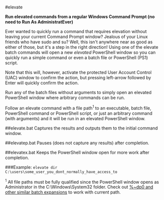 #elevate

**Run elevated commands from a regular Windows Command Prompt (no need to Run As AdministratEver)**

Ever wanted to quickly run a command that requires elevation without leaving your current Command Prompt window?  Jealous of your Linux friends who have sudo and su?  Well, this isn't anywhere near as good as either of those, but it's a step in the right direction!  Using one of the elevate batch commands will open a new *elevated* PowerShell window so you can quickly run a simple command or even a batch file or PowerShell (PS1) script.

Note that this will, however, activate the protected User Account Control (UAC) window to confirm the action, but pressing left-arrow followed by Enter will quickly confirm the action.

Run any of the batch files without arguments to simply open an elevated PowerShell window where arbitrary commands can be run.

Follow an elevate command with a file path<sup>1</sup> to an executable, batch file, PowerShell command or PowerShell script, or just an  arbitrary command (with arguments) and it will be run in an elevated PowerShell window.

##elevate.bat
Captures the results and outputs them to the initial command window.

##elevatep.bat
Pauses (does not capture any results) after completion.

##elevatex.bat
Keeps the PowerShell window open for more work after completion.

###Example:
`elevate dir C:\users\some_user_you_dont_normally_have_access_to`

<sup>1</sup> All file paths must be fully qualified since the PowerShell window opens as Administrator in the C:\Windows\System32 folder.  Check out [%~dp0 and other similar batch expansions](http://stackoverflow.com/questions/5034076/what-does-dp0-mean-and-how-does-it-work) to work with current path.
